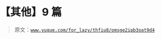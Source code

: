 # 【其他】9 篇

> 原文：[`www.yuque.com/for_lazy/thfiu8/omsge2ipb3oat9d4`](https://www.yuque.com/for_lazy/thfiu8/omsge2ipb3oat9d4)

